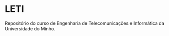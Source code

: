 # LETI

 
Repositório do curso de Engenharia de Telecomunicações e Informática da Universidade do Minho.
